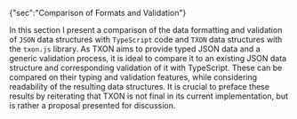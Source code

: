 {"sec":"Comparison of Formats and Validation"}

In this section I present a comparison of the data formatting and validation of `JSON` data structures with `TypeScript` code and `TXON` data structures with the `txon.js` library. As TXON aims to provide typed JSON data and a generic validation process, it is ideal to compare it to an existing JSON data structure and corresponding validation of it with TypeScript. These can be compared on their typing and validation features, while considering readability of the resulting data structures. It is crucial to preface these results by reiterating that TXON is not final in its current implementation, but is rather a proposal presented for discussion.

<br>